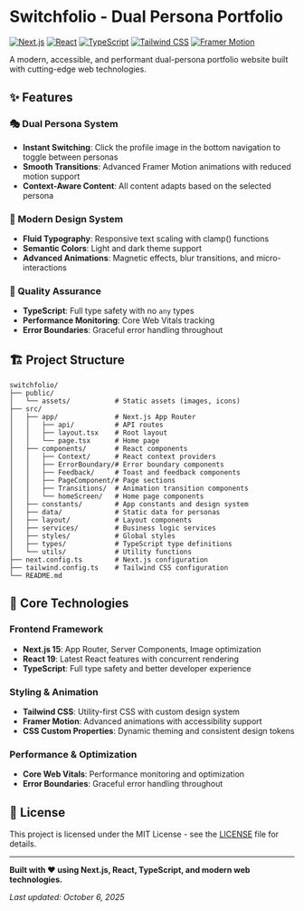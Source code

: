# Switchfolio - Dual Persona Portfolio

[![Next.js](https://img.shields.io/badge/Next.js-15.5.4-black)](https://nextjs.org/)
[![React](https://img.shields.io/badge/React-18.3.1-blue)](https://reactjs.org/)
[![TypeScript](https://img.shields.io/badge/TypeScript-5.0.0-blue)](https://www.typescriptlang.org/)
[![Tailwind CSS](https://img.shields.io/badge/Tailwind_CSS-3.4.1-38B2AC)](https://tailwindcss.com/)
[![Framer Motion](https://img.shields.io/badge/Framer_Motion-11.15.0-purple)](https://www.framer.com/motion/)

A modern, accessible, and performant dual-persona portfolio website built with cutting-edge web technologies.

## ✨ Features

### 🎭 Dual Persona System
- **Instant Switching**: Click the profile image in the bottom navigation to toggle between personas
- **Smooth Transitions**: Advanced Framer Motion animations with reduced motion support
- **Context-Aware Content**: All content adapts based on the selected persona

### 🎨 Modern Design System
- **Fluid Typography**: Responsive text scaling with clamp() functions
- **Semantic Colors**: Light and dark theme support
- **Advanced Animations**: Magnetic effects, blur transitions, and micro-interactions

### 🧪 Quality Assurance
- **TypeScript**: Full type safety with no `any` types
- **Performance Monitoring**: Core Web Vitals tracking
- **Error Boundaries**: Graceful error handling throughout


## 🏗️ Project Structure

```
switchfolio/
├── public/
│   └── assets/           # Static assets (images, icons)
├── src/
│   ├── app/              # Next.js App Router
│   │   ├── api/          # API routes
│   │   ├── layout.tsx    # Root layout
│   │   └── page.tsx      # Home page
│   ├── components/       # React components
│   │   ├── Context/      # React context providers
│   │   ├── ErrorBoundary/# Error boundary components
│   │   ├── Feedback/     # Toast and feedback components
│   │   ├── PageComponent/# Page sections
│   │   ├── Transitions/  # Animation transition components
│   │   └── homeScreen/   # Home page components
│   ├── constants/        # App constants and design system
│   ├── data/             # Static data for personas
│   ├── layout/           # Layout components
│   ├── services/         # Business logic services
│   ├── styles/           # Global styles
│   ├── types/            # TypeScript type definitions
│   └── utils/            # Utility functions
├── next.config.ts        # Next.js configuration
├── tailwind.config.ts    # Tailwind CSS configuration
└── README.md
```

## 🎯 Core Technologies

### Frontend Framework
- **Next.js 15**: App Router, Server Components, Image optimization
- **React 19**: Latest React features with concurrent rendering
- **TypeScript**: Full type safety and better developer experience

### Styling & Animation
- **Tailwind CSS**: Utility-first CSS with custom design system
- **Framer Motion**: Advanced animations with accessibility support
- **CSS Custom Properties**: Dynamic theming and consistent design tokens

### Performance & Optimization
- **Core Web Vitals**: Performance monitoring and optimization
- **Error Boundaries**: Graceful error handling throughout

## 📄 License

This project is licensed under the MIT License - see the [LICENSE](LICENSE) file for details.

---

**Built with ❤️ using Next.js, React, TypeScript, and modern web technologies.**

*Last updated: October 6, 2025*
